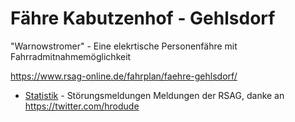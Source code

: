 # Fähre Kabutzenhof - Gehlsdorf

"Warnowstromer" - Eine elekrtische Personenfähre mit Fahrradmitnahmemöglichkeit

https://www.rsag-online.de/fahrplan/faehre-gehlsdorf/

* [Statistik](/statistik.md) - Störungsmeldungen Meldungen der RSAG, danke an https://twitter.com/hrodude

